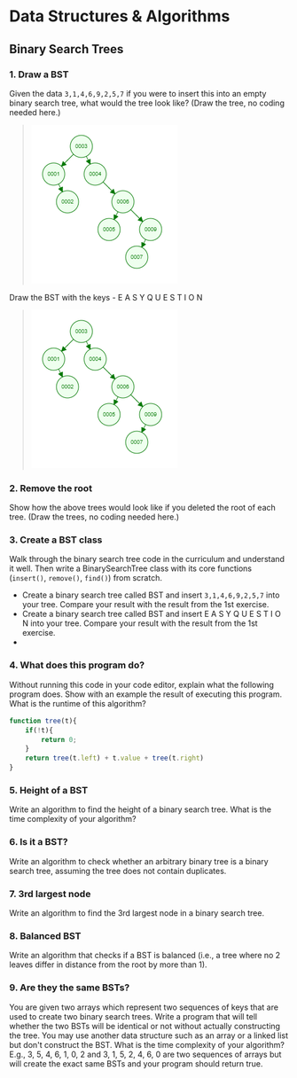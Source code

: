 # Data Structures & Algorithms

## Binary Search Trees

### 1. Draw a BST  

Given the data `3,1,4,6,9,2,5,7` if you were to insert this into an empty binary search tree, what would the tree look like? (Draw the tree, no coding needed here.)

  > ![Binary-Search-Tree-1](https://raw.githubusercontent.com/sinsys/dsa-bst/master/img/binary_tree_1.png)  

Draw the BST with the keys - E A S Y Q U E S T I O N  

  > ![Binary-Search-Tree-2](https://raw.githubusercontent.com/sinsys/dsa-bst/master/img/binary_tree_2.png)  

### 2. Remove the root  

Show how the above trees would look like if you deleted the root of each tree. (Draw the trees, no coding needed here.)

### 3. Create a BST class  

Walk through the binary search tree code in the curriculum and understand it well. Then write a BinarySearchTree class with its core functions (`insert()`, `remove()`, `find()`) from scratch.

 - Create a binary search tree called BST and insert `3,1,4,6,9,2,5,7` into your tree. Compare your result with the result from the 1st exercise.
 - Create a binary search tree called BST and insert E A S Y Q U E S T I O N into your tree. Compare your result with the result from the 1st exercise.  
 - 
### 4. What does this program do?  

Without running this code in your code editor, explain what the following program does. Show with an example the result of executing this program. What is the runtime of this algorithm?

```javascript
function tree(t){
    if(!t){
        return 0;
    }
    return tree(t.left) + t.value + tree(t.right)
}
```  

### 5. Height of a BST  

Write an algorithm to find the height of a binary search tree. What is the time complexity of your algorithm?

### 6. Is it a BST?  

Write an algorithm to check whether an arbitrary binary tree is a binary search tree, assuming the tree does not contain duplicates.

### 7. 3rd largest node  

Write an algorithm to find the 3rd largest node in a binary search tree.

### 8. Balanced BST  

Write an algorithm that checks if a BST is balanced (i.e., a tree where no 2 leaves differ in distance from the root by more than 1).

### 9. Are they the same BSTs?  

You are given two arrays which represent two sequences of keys that are used to create two binary search trees. Write a program that will tell whether the two BSTs will be identical or not without actually constructing the tree. You may use another data structure such as an array or a linked list but don't construct the BST. What is the time complexity of your algorithm? E.g., 3, 5, 4, 6, 1, 0, 2 and 3, 1, 5, 2, 4, 6, 0 are two sequences of arrays but will create the exact same BSTs and your program should return true.